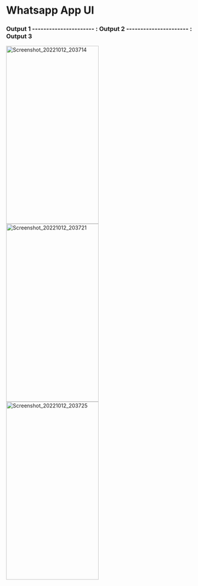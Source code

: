 # Whatsapp App UI


### Output 1 ---------------------- : Output 2  ---------------------- : Output 3                 


<p float="left">
  <img align="left" src="https://user-images.githubusercontent.com/96048173/195382773-05990d18-44ff-4534-9016-eb2719c8bc9e.jpg" alt="Screenshot_20221012_203714" width=250 height=480/>
  
  <img align="left" src="https://user-images.githubusercontent.com/96048173/195382664-3dba15f5-cae6-4c77-b286-64399a24502a.jpg" alt="Screenshot_20221012_203721" width=250 height=480/>
  
  <img align="left" src="https://user-images.githubusercontent.com/96048173/195382800-971036b4-c388-4c6e-bc8e-51a3a75b34b1.jpg" alt="Screenshot_20221012_203725" width=250 height=480/>
</p>


  


